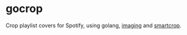 # gocrop
Crop playlist covers for Spotify, using golang, [imaging](https://github.com/disintegration/imaging) and [smartcrop](https://github.com/muesli/smartcrop). 